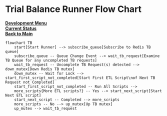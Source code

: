 # Trial Balance Runner Flow Chart

**[Development Menu](./menu.md)**\
**[Current Status](../status/weekly/current_status.md)**\
**[Back to Main](../../README.md)**

```mermaid
flowchart TB
    start[Start Runner] --> subscribe_queue[Subscribe to Redis TB queue]
    subscribe_queue -- Queue Change Event --> wait_tb_request[Examine TB Queue for any uncompleted TB requests] 
    wait_tb_request -- Uncomplete TB Request(s) detected --> down_mutex[Down Redis TB mutex]
    down_mutex -- Wait for Lock --> start_first_script_not_completed[Start First ETL Script\nof Next TB Request not Completed]
    start_first_script_not_completed -- Run All Scripts -->
    more_scripts{More ETL scripts?} -- Yes --> start_next_script[Start Next ETL script]
    start_next_script -- Completed --> more_scripts
    more_scripts -- No --> up_mutex[Up TB mutex]
    up_mutex --> wait_tb_request
```
